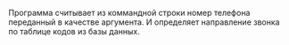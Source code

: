 Программа считывает из коммандной строки номер телефона переданный в качестве аргумента. И определяет направление звонка по таблице кодов из базы данных.